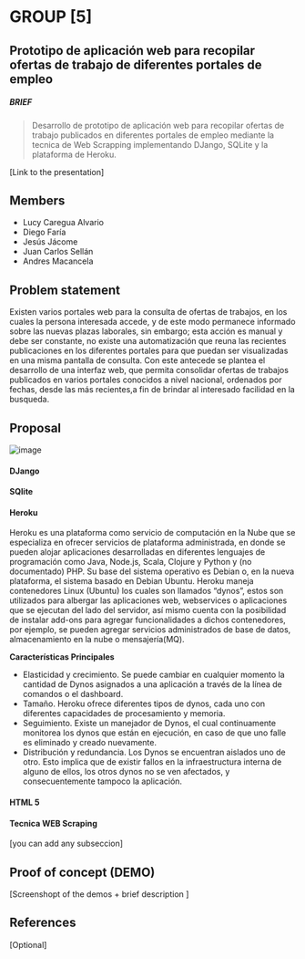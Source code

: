 # GROUP [5]


## Prototipo de aplicación web para recopilar ofertas de trabajo de diferentes portales de empleo

##### BRIEF
> Desarrollo de prototipo de aplicación web para recopilar ofertas de trabajo publicados en diferentes
portales de empleo mediante la tecnica de Web Scrapping implementando DJango, SQLite y la plataforma de Heroku.

[Link to the presentation]

## Members

 - Lucy Caregua Alvario
 - Diego Faría
 - Jesús Jácome
 - Juan Carlos Sellán
 - Andres Macancela



## Problem statement

Existen varios portales web para la consulta de ofertas de trabajos, en los cuales la persona interesada accede, y de este modo permanece informado sobre las nuevas plazas laborales, sin embargo; esta acción es manual y debe ser constante, no existe una automatización que reuna las recientes publicaciones en los diferentes portales para que puedan ser visualizadas en una misma pantalla de consulta.
 Con este antecede se plantea el desarrollo de una interfaz web, que permita consolidar ofertas de trabajos 
publicados en varios portales conocidos a nivel nacional,  ordenados por fechas,  desde las más recientes,a fin de brindar al interesado facilidad en la busqueda.


## Proposal

![image](https://user-images.githubusercontent.com/65081413/82499073-a3241e00-9ab6-11ea-9163-dd9697081936.png)

#### DJango

#### SQlite

#### Heroku
Heroku es una plataforma como servicio de computación en la Nube que se especializa en ofrecer servicios de plataforma administrada, en donde se pueden alojar aplicaciones desarrolladas en diferentes lenguajes de programación como Java, Node.js, Scala, Clojure y Python y (no documentado) PHP. Su base del sistema operativo es Debian o, en la nueva plataforma, el sistema basado en Debian Ubuntu.
Heroku maneja contenedores Linux (Ubuntu) los cuales son llamados “dynos”, estos son utilizados para albergar las aplicaciones web, webservices o aplicaciones que se ejecutan del lado del servidor, así mismo cuenta con la posibilidad de instalar add-ons para agregar funcionalidades a dichos contenedores, por ejemplo, se pueden agregar servicios administrados de base de datos, almacenamiento en la nube o mensajería(MQ).

**Características Principales** 
*	Elasticidad y crecimiento. Se puede cambiar en cualquier momento la cantidad de Dynos asignados a una aplicación a través de la línea de comandos o el dashboard.
*	Tamaño. Heroku ofrece diferentes tipos de dynos, cada uno con diferentes capacidades de procesamiento y memoria.
*	Seguimiento. Existe un manejador de Dynos, el cual continuamente monitorea los dynos que están en ejecución, en caso de que uno falle es eliminado y creado nuevamente.
*	Distribución y redundancia. Los Dynos se encuentran aislados uno de otro. Esto implica que de existir fallos en la infraestructura interna de alguno de ellos, los otros dynos no se ven afectados, y consecuentemente tampoco la aplicación.

#### HTML 5

#### Tecnica WEB Scraping

[you can add any subseccion]


## Proof of concept (DEMO)

[Screenshopt of the demos + brief description ]


## References

[Optional]
